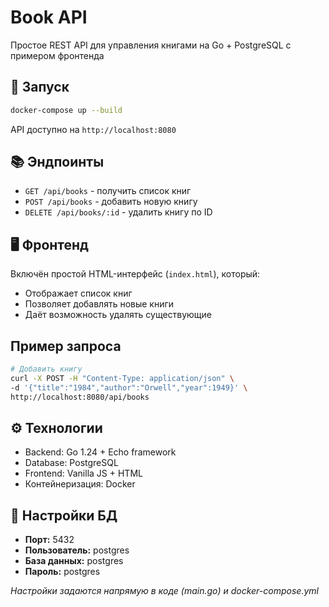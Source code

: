 # Book API

Простое REST API для управления книгами на Go + PostgreSQL с примером фронтенда

## 🚀 Запуск
```bash
docker-compose up --build
```

API доступно на `http://localhost:8080`  

## 📚 Эндпоинты
- `GET /api/books` - получить список книг
- `POST /api/books` - добавить новую книгу
- `DELETE /api/books/:id` - удалить книгу по ID

## 🖥 Фронтенд
Включён простой HTML-интерфейс (`index.html`), который:
- Отображает список книг
- Позволяет добавлять новые книги
- Даёт возможность удалять существующие

## Пример запроса
```bash
# Добавить книгу
curl -X POST -H "Content-Type: application/json" \
-d '{"title":"1984","author":"Orwell","year":1949}' \
http://localhost:8080/api/books
```

## ⚙️ Технологии
- Backend: Go 1.24 + Echo framework
- Database: PostgreSQL
- Frontend: Vanilla JS + HTML
- Контейнеризация: Docker

## 🔧 Настройки БД
- **Порт:** 5432
- **Пользователь:** postgres
- **База данных:** postgres
- **Пароль:** postgres

*Настройки задаются напрямую в коде (main.go) и docker-compose.yml*